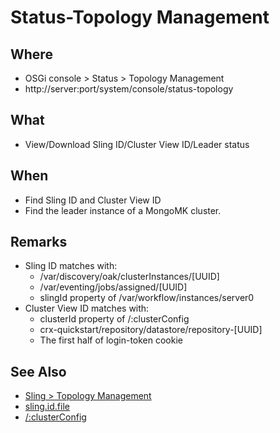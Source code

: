 # Status-Topology Management

## Where

- OSGi console > Status > Topology Management
- http://server:port/system/console/status-topology

## What 

- View/Download Sling ID/Cluster View ID/Leader status

## When 

- Find Sling ID and Cluster View ID
- Find the leader instance of a MongoMK cluster.

## Remarks

- Sling ID matches with:
  - /var/discovery/oak/clusterInstances/\[UUID\]
  - /var/eventing/jobs/assigned/\[UUID\]
  - slingId property of /var/workflow/instances/server0
- Cluster View ID matches with:
  - clusterId property of /:clusterConfig
  - crx-quickstart/repository/datastore/repository-\[UUID\]
  - The first half of login-token cookie

## See Also

- [Sling > Topology Management](topology.md)
- [sling.id.file](/crx-quickstart/launchpad/felix/bundleN/data/sling.id.file.md)
- [/:clusterConfig](/jcr_root/_clusterConfig.md)
